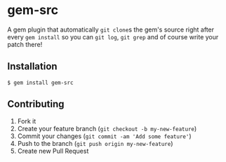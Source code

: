 # gem-src

A gem plugin that automatically `git clone`s the gem's source right after every `gem install` so you can `git log`, `git grep` and of course write your patch there!

## Installation

    $ gem install gem-src

## Contributing

1. Fork it
2. Create your feature branch (`git checkout -b my-new-feature`)
3. Commit your changes (`git commit -am 'Add some feature'`)
4. Push to the branch (`git push origin my-new-feature`)
5. Create new Pull Request
